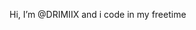 Hi, I’m @DRIMIIX and
i code in my freetime

<!---
DRIMMIIX/DRIMMIIX is a ✨ special ✨ repository because its `README.md` (this file) appears on your GitHub profile.
You can click the Preview link to take a look at your changes.
--->
